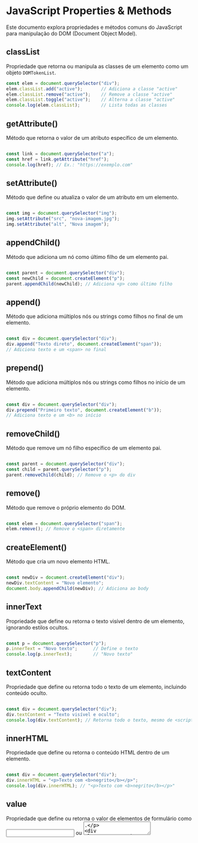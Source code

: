 # JavaScript Properties & Methods

Este documento explora propriedades e métodos comuns do JavaScript para manipulação do DOM (Document Object Model).

## classList
Propriedade que retorna ou manipula as classes de um elemento como um objeto `DOMTokenList`.

```javascript
const elem = document.querySelector("div");
elem.classList.add("active");       // Adiciona a classe "active"
elem.classList.remove("active");    // Remove a classe "active"
elem.classList.toggle("active");    // Alterna a classe "active"
console.log(elem.classList);        // Lista todas as classes
```
## getAttribute()
Método que retorna o valor de um atributo específico de um elemento.
```javascript

const link = document.querySelector("a");
const href = link.getAttribute("href");
console.log(href); // Ex.: "https://exemplo.com"
```
## setAttribute()
Método que define ou atualiza o valor de um atributo em um elemento.
```javascript

const img = document.querySelector("img");
img.setAttribute("src", "nova-imagem.jpg");
img.setAttribute("alt", "Nova imagem");
```
## appendChild()
Método que adiciona um nó como último filho de um elemento pai.
```javascript

const parent = document.querySelector("div");
const newChild = document.createElement("p");
parent.appendChild(newChild); // Adiciona <p> como último filho
```
## append()
Método que adiciona múltiplos nós ou strings como filhos no final de um elemento.
```javascript

const div = document.querySelector("div");
div.append("Texto direto", document.createElement("span"));
// Adiciona texto e um <span> no final
```
## prepend()
Método que adiciona múltiplos nós ou strings como filhos no início de um elemento.
```javascript

const div = document.querySelector("div");
div.prepend("Primeiro texto", document.createElement("b"));
// Adiciona texto e um <b> no início
```
## removeChild()
Método que remove um nó filho específico de um elemento pai.
```javascript

const parent = document.querySelector("div");
const child = parent.querySelector("p");
parent.removeChild(child); // Remove o <p> do div
```
## remove()
Método que remove o próprio elemento do DOM.
```javascript

const elem = document.querySelector("span");
elem.remove(); // Remove o <span> diretamente
```
## createElement()
Método que cria um novo elemento HTML.
```javascript

const newDiv = document.createElement("div");
newDiv.textContent = "Novo elemento";
document.body.appendChild(newDiv); // Adiciona ao body
```
## innerText
Propriedade que define ou retorna o texto visível dentro de um elemento, ignorando estilos ocultos.
```javascript

const p = document.querySelector("p");
p.innerText = "Novo texto";      // Define o texto
console.log(p.innerText);        // "Novo texto"
```
## textContent
Propriedade que define ou retorna todo o texto de um elemento, incluindo conteúdo oculto.
```javascript

const div = document.querySelector("div");
div.textContent = "Texto visível e oculto";
console.log(div.textContent); // Retorna todo o texto, mesmo de <script> ou <style>
```
## innerHTML
Propriedade que define ou retorna o conteúdo HTML dentro de um elemento.
```javascript

const div = document.querySelector("div");
div.innerHTML = "<p>Texto com <b>negrito</b></p>";
console.log(div.innerHTML); // "<p>Texto com <b>negrito</b></p>"
```
## value
Propriedade que define ou retorna o valor de elementos de formulário como <input> ou <textarea>.
```javascript

const input = document.querySelector("input");
input.value = "Novo valor";
console.log(input.value); // "Novo valor"
```
## parentElement
Propriedade que retorna o elemento pai de um nó.
```javascript

const span = document.querySelector("span");
const parent = span.parentElement;
console.log(parent); // Ex.: <div> que contém o <span>
```
## children
Propriedade que retorna uma coleção (HTMLCollection) dos elementos filhos de um nó.
```javascript

const div = document.querySelector("div");
const kids = div.children;
console.log(kids); // Lista de filhos como <p>, <span>, etc.
```
## nextSibling
Propriedade que retorna o próximo nó irmão (pode ser elemento ou texto).
```javascript

const elem = document.querySelector("p");
const next = elem.nextSibling;
console.log(next); // Próximo nó, pode ser texto ou elemento
```
## previousSibling
Propriedade que retorna o nó irmão anterior (pode ser elemento ou texto).
```javascript

const elem = document.querySelector("p");
const prev = elem.previousSibling;
console.log(prev); // Nó anterior, pode ser texto ou elemento
```
## style
Propriedade que acessa ou define estilos CSS inline de um elemento.
```javascript

const div = document.querySelector("div");
div.style.backgroundColor = "blue";
div.style.fontSize = "16px";
console.log(div.style); // Objeto com estilos inline

